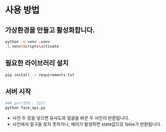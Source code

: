 # 사용 방법  

## 가상환경을 만들고 활성화합니다.
```sh
python -m venv .venv
.\.venv\Scripts\activate
```  

## 필요한 라이브러리 설치
```sh
pip install -r requirements.txt
```  

## 서버 시작
```sh
### port번호 : 1557
python face_api.py
```

 - 사진 두 장을 넣으면 유사도와 얼굴을 바꾼 두 사진이 반환됩니다.
 - 사진에서 얼구을 찾지 못하거나, 에러가 발생하면 state값으로 false가 반환됩니다.
